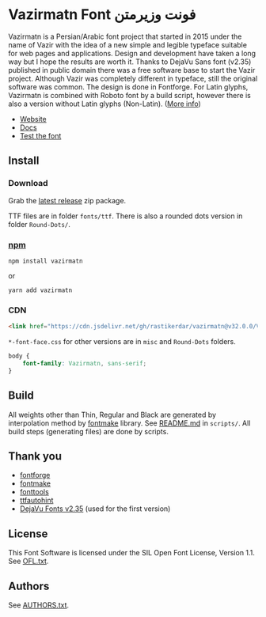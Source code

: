 # Vazirmatn Font فونت وزیرمتن

Vazirmatn is a Persian/Arabic font project that started in 2015 under the name of Vazir with the idea of a new simple and legible typeface suitable for web pages and applications. Design and development have taken a long way but I hope the results are worth it. Thanks to DejaVu Sans font (v2.35) published in public domain there was a free software base to start the Vazir project. Although Vazir was completely different in typeface, still the original software was common. The design is done in Fontforge. For Latin glyphs, Vazirmatn is combined with Roboto font by a build script, however there is also a version without Latin glyphs (Non-Latin). ([More info](https://rastikerdar.github.io/vazirmatn/docs))

- [Website](https://rastikerdar.github.io/vazirmatn)
- [Docs](https://rastikerdar.github.io/vazirmatn/docs)
- [Test the font](https://rastikerdar.github.io/vazirmatn/lab)

## Install

### Download

Grab the [latest release](https://github.com/rastikerdar/vazirmatn/releases/latest) zip package.

TTF files are in folder `fonts/ttf`. There is also a rounded dots version in folder `Round-Dots/`.

### [npm](https://www.npmjs.com/package/vazirmatn)

```
npm install vazirmatn
```
or
```
yarn add vazirmatn
```

### CDN

```html
<link href="https://cdn.jsdelivr.net/gh/rastikerdar/vazirmatn@v32.0.0/Vazirmatn-font-face.css" rel="stylesheet" type="text/css" />
```

`*-font-face.css` for other versions are in `misc` and `Round-Dots` folders.

```css
body {
    font-family: Vazirmatn, sans-serif;
}
```

## Build

All weights other than Thin, Regular and Black are generated by interpolation method by [fontmake](https://github.com/googlefonts/fontmake) library. See [README.md](/scripts/README.md) in `scripts/`. All build steps (generating files) are done by scripts.

## Thank you

- [fontforge](https://fontforge.org/)
- [fontmake](https://github.com/googlefonts/fontmake)
- [fonttools](https://github.com/fonttools/fonttools)
- [ttfautohint](https://www.freetype.org/ttfautohint/)
- [DejaVu Fonts v2.35](https://dejavu-fonts.github.io) (used for the first version)

## License
This Font Software is licensed under the SIL Open Font License, Version 1.1. See [OFL.txt](OFL.txt).

## Authors
See [AUTHORS.txt](OFL.txt).
